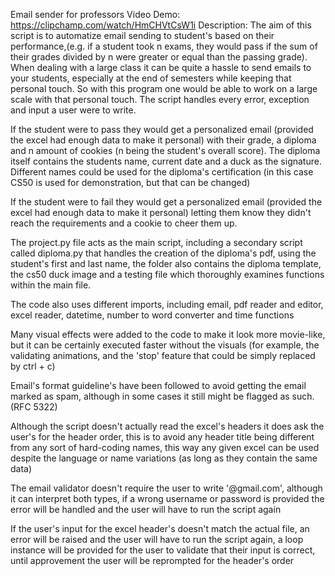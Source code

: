 Email sender for professors 
Video Demo:  https://clipchamp.com/watch/HmCHVtCsW1i
Description:
The aim of this script is to automatize email sending to student's based on their performance,(e.g. if a student took n exams, they would pass if the sum of their grades divided by n were greater or equal than the passing grade). When dealing with a large class it can be quite a hassle to send emails to your students, especially at the end of semesters while keeping that personal touch. So with this program one would be able to work on a large scale with that personal touch. The script handles every error, exception and input a user were to write.

If the student were to pass they would get a personalized email (provided the excel had enough data to make it personal) with their grade, a diploma and n amount of cookies (n being the student's overall score). The diploma itself contains the students name, current date and a duck as the signature. Different names could be used for the diploma's certification (in this case CS50 is used for demonstration, but that can be changed)

If the student were to fail they would get a personalized email (provided the excel had enough data to make it personal) letting them know they didn't reach the requirements and a cookie to cheer them up.

The project.py file acts as the main script, including a secondary script called diploma.py that handles the creation of the diploma's pdf, using the student's first and last name, the folder also contains the diploma template, the cs50 duck image and a testing file which thoroughly examines functions within the main file.

The code also uses different imports, including email, pdf reader and editor, excel reader, datetime, number to word converter and time functions 

Many visual effects were added to the code to make it look more movie-like, but it can be certainly executed faster without the visuals (for example, the validating animations, and the 'stop' feature that could be simply replaced by ctrl + c)

Email's format guideline's have been followed to avoid getting the email marked as spam, although in some cases it still might be flagged as such. (RFC 5322)

Although the script doesn't actually read the excel's headers it does ask the user's for the header order, this is to avoid any header title being different from any sort of hard-coding names, this way any given excel can be used despite the language or name variations (as long as they contain the same data)

The email validator doesn't require the user to write '@gmail.com', although it can interpret both types, if a wrong username or password is provided the error will be handled and the user will have to run the script again

If the user's input for the excel header's doesn't match the actual file, an error will be raised and the user will have to run the script again, a loop instance will be provided for the user to validate that their input is correct, until approvement the user will be reprompted for the header's order


